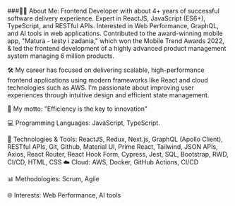 ###👨‍💻 About Me: 
Frontend Developer with about 4+ years of successful software delivery experience. Expert in ReactJS, JavaScript (ES6+), TypeScript, and RESTful APIs. Interested in Web Performance, GraphQL, and AI tools in web applications. Contributed to the award-winning mobile app, "Matura - testy i zadania," which won the Mobile Trend Awards 2022, & led the frontend development of a highly advanced product management system managing 6 million products.

🛠️ My career has focused on delivering scalable, high-performance frontend applications using modern frameworks like React and cloud technologies such as AWS. I’m passionate about improving user experiences through intuitive design and efficient state management.

🚀 My motto: "Efficiency is the key to innovation"

💻 Programming Languages: JavaScript, TypeScript.

🔧 Technologies & Tools: ReactJS, Redux, Next.js, GraphQL (Apollo Client), RESTful APIs, Git, Github, Material UI, Prime React, Tailwind, JSON APIs, Axios, React Router, React Hook Form, Cypress, Jest, SQL, Bootstrap, RWD, CI/CD, HTML, CSS
☁️ Cloud: AWS, Docker, GitHub Actions, CI/CD

📊 Methodologies: Scrum, Agile

🌐 Interests: Web Performance, AI tools



